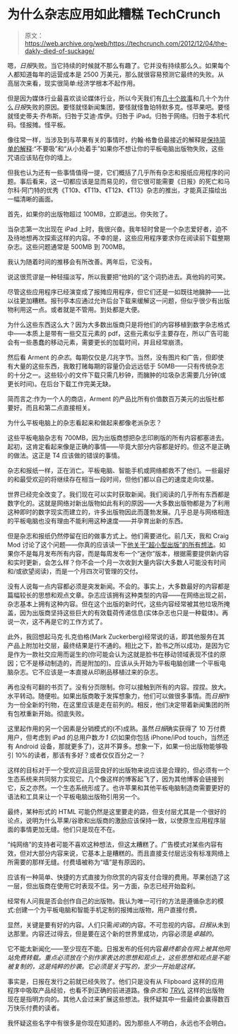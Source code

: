 # 为什么杂志应用如此糟糕 TechCrunch

> 原文：<https://web.archive.org/web/https://techcrunch.com/2012/12/04/the-dakly-died-of-suckage/>

嗯，*日报*失败。当它持续的时候就不那么有趣了。它并没有持续那么久。如果每个人都知道每年的运营成本是 2500 万美元，那么就很容易预测它最终的失败。从高层次来看，现实很简单:经济学根本不起作用。

但是因为媒体行业最喜欢谈论媒体行业，所以今天我们有[几十个故事](https://web.archive.org/web/20221006214419/http://www.techmeme.com/121204/p1#a121204p1)和几十个为什么*日报*失败的原因。要怪就怪新闻集团，要怪就怪鲁珀特默多克。怪苹果吧。要怪就怪史蒂夫·乔布斯。归咎于艾迪·库伊。归咎于 iPad。归咎于网络。归咎于本机代码。怪报摊。怪平板。

像往常一样，当涉及到与苹果有关的事情时，约翰·格鲁伯最接近的解释是[保持简单的解释](https://web.archive.org/web/20221006214419/http://daringfireball.net/2012/12/why_the_daily_failed):“不要吸”和“从小处着手”如果你不想让你的平板电脑出版物失败，这些咒语应该贴在你的墙上。

但我也认为还有一些事情值得一提，它们概括了几乎所有杂志和报纸应用程序的问题。事后看来，这一切都应该是显而易见的，但它很可能需要《日报》的死亡和马尔科·阿门特的优秀《T10》、《T11》、《T12》、《T13》杂志的推出，才能真正描绘出一幅清晰的画面。

首先，如果你的出版物超过 100MB，立即退出。你失败了。

当杂志第一次出现在 iPad 上时，我很兴奋。我年轻时曾是一个杂志爱好者，迫不及待地想再次探索这样的内容。不幸的是，这些应用程序要求你在阅读前下载整期杂志。这些问题通常是 500MB 到 700MB。

我认为随着时间的推移会有所改善。两年后，它没有。

说这很荒谬是一种轻描淡写，所以我要把“他妈的”这个词扔进去。真他妈的可笑。

尽管这些应用程序已经演变成了报摊应用程序，但它们还是一如既往地臃肿——比以往更加糟糕。报刊亭本应通过允许后台下载来缓解这一问题，但似乎很少有出版物利用这一点。或者就是不管用。到处都是大便。

为什么这些东西这么大？因为大多数出版商只是将他们的内容移植到数字杂志格式中——本质上是带有一些交互元素的 pdf，这些元素似乎主要存在，所以广告可能会有一些愚蠢的移动元素，需要更长的加载时间，并且经常崩溃。

然后看 Arment 的*杂志*。每期仅仅是*几*兆字节。当然，没有图片和广告，但即使有大量的这些东西，我敢打赌每期的容量仍会远远低于 50MB——只有传统杂志的十分之一。这些较小的文件下载只需几秒钟，而臃肿的垃圾杂志需要几分钟(或更长时间)。在后台下载工作完美无缺。

简而言之:作为一个人的商店，Arment 的产品比所有价值数百万美元的出版社都要好。而且和第二点直接相关。

为什么平板电脑上的杂志看起来和做起来都像老派杂志？

这些平板电脑杂志有 700MB，因为出版商想把杂志印刷版的所有内容都塞进去。起初，这肯定看起来像是正确的事情——毕竟大部分内容都是好的。但这不是正确的做法。这正是 T4 应该做的错误的事情。

杂志和报纸一样，正在消亡。平板电脑、智能手机或网络都救不了他们。一些最好的和最受欢迎的将继续存在相当一段时间，但他们都以自己的速度走向坟墓。

世界已经完全改变了。我们现在可以实时获取新闻。我们阅读的几乎所有东西都是数字化的。这就是网络对新出版物如此有利的原因——大多数出版物都是为了利用这种即时的数字现实而建立的，许多出版物因此而蓬勃发展。几乎总是与网络相连的平板电脑也没有理由不能利用这种速度——并孕育出新的东西。

但是杂志和报纸仍然停留在旧的做事方式上。他们需要进化。前几天，我和 Craig Mod 讨论了这个问题——你真的应该读一下[他关于“超小型出版”的所有想法](https://web.archive.org/web/20221006214419/http://craigmod.com/journal/subcompact_publishing/)。如果你不是每月发布所有内容，而是每周发布一个“迷你”版本，根据需要提供新内容和实时更新，会怎么样？你不会一个月一次收到大量内容(大多数人可能没有时间和/或欲望阅读)，而是一个月四次可管理的交付。

没有人说每一点内容都必须是突发新闻。不会的。事实上，大多数最好的内容都是篇幅较长的思想和观点文章。杂志应该拥有这种类型的内容——在网络出现之前，杂志基本上拥有这种内容。但在这个出版的新时代，这些内容经常被其他垃圾所掩盖，因为出版商坚持这些巨大的有效载荷传递信息(实体杂志也只是一种载体)。再说一次，这不再是它的工作方式了。

此外，我回想起马克·扎克伯格(Mark Zuckerberg)经常说的话，即其他服务在其产品上附加社交层，最终结果是行不通的。相比之下，脸书之所以成功，是因为它是作为一款社交应用而诞生的(你可能会认为这就是脸书在移动领域表现不佳的原因；它不是移动制造的，而是附加的)。应该从头开始为平板电脑创建一个平板电脑杂志。它不应该是一本直接从印刷品移植过来的杂志。

再也没有可翻的书页了。没有分页限制。你可以接触到所有的内容。捏捏。放大。水平转动。随便啦。如果出版商敢于发挥想象力，他们可以做很多事情。而*日报*作为一份全新的刊物，在这里应该是走在前列的。相反，他们决定带着新闻集团的所有包袱重新开始。彻底失败。

这里起作用的另一个因素是分销模式的(不)成熟。虽然*日报*确实获得了 10 万付费用户，但考虑到 iPad 的总用户数*为 1 亿*(如果你包括 iPhone/iPod touch，当然还有 Android 设备，那就更多了)，这并不算多。想象一下，如果一份出版物能够吸引 10%的读者，那该有多好？或者仅仅百分之一？

这样的目标对于一个受欢迎且运营良好的出版物来说应该是合理的，但必须有一个生态系统来共同努力实现它。几个像这样的博客起飞了，因为其他博客会链接到它，反之亦然。一个生态系统形成了。也许苹果和其他平板电脑制造商需要更好的语法和工具来让一个平板电脑出版物引用另一个。

最终，某种形式的 HTML 可能仍然是这里要走的路，但支付层尤其是一个很好的论点，说明为什么苹果/谷歌和出版商的激励应该保持一致，以使原生应用程序层面的事情更加无缝。他们只是现在不在。

“纯网络”的支持者可能不喜欢这种想法，但这太糟糕了。广告模式对某些内容有效，但对大部分内容来说，它基本上是糟糕的。而且直接支付层远没有标准网络上所需要的那样无缝。付费墙被称为“墙”是有原因的。

应该有一种简单、快捷的方式直接为你欣赏的内容支付合理的费用。苹果创造了这一层，但出版商在使用它时表现不佳。另一方面，杂志已经开始盈利。

经常有人问我是否会创作自己的出版物。我认为唯一可行的方法是遵循杂志的模式:创建一个为平板电脑和智能手机定制的报摊出版物，用户直接付费。

显然，关键是要有好的内容。人们只需*阅读*的内容。不可忽视的内容。*日报*从未到达那里。内容还过得去，但是要在这个新的世界里成功，内容必须是*卓越的*。

它不能太新闻化——至少现在不能。日报发布的任何内容*最终都会在网上被其他网站免费转载。重点必须放在个别作家表达的思想和观点上，这些思想和观点是不能被复制的，这是纯粹的抄袭。它必须是关于*写*的，至少一开始是这样。*

事实是，日报在发行之前就已经失败了。他们只是没有从 Flipboard 这样的应用程序中吸取产品经验，也看不到正确的前进道路。像*杂志*和 [*TRVL*](https://web.archive.org/web/20221006214419/http://www.trvl.com/) 这样的出版物现在是指明方向的。其他人会过来扩展这些想法。我怀疑其中一些最终会赢得数百万快乐付费的读者。

我怀疑这些名字中有很多是你现在知道的。因为那些人不明白，永远也不会明白。